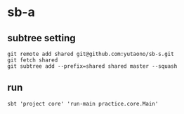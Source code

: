 # sb-a

## subtree setting

```
git remote add shared git@github.com:yutaono/sb-s.git
git fetch shared
git subtree add --prefix=shared shared master --squash
```

## run

```
sbt 'project core' 'run-main practice.core.Main'
```
